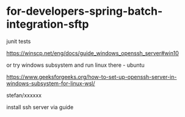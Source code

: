 # for-developers-spring-batch-integration-sftp


junit tests

https://winscp.net/eng/docs/guide_windows_openssh_server#win10

or try windows subsystem and run linux there - ubuntu


https://www.geeksforgeeks.org/how-to-set-up-openssh-server-in-windows-subsystem-for-linux-wsl/

stefan/xxxxxx

install ssh server via guide
